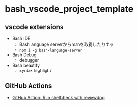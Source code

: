 # bash_vscode_project_template

## vscode extensions

- Bash IDE
  - Bash language serverからmanを取得したりする
  - `npm i -g bash-language-server`
- Bash Debug
  - debugger
- Bash beautify
  - syntax highlight

## GitHub Actions

- [GitHub Action: Run shellcheck with reviewdog](https://github.com/reviewdog/action-shellcheck)